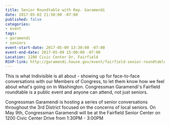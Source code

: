 ```yaml
---
title: Senior Roundtable with Rep. Garamendi
date: 2017-05-02 21:50:00 -07:00
published: false
categories:
- event
tags:
- garamendi
- seniors
event-start-date: 2017-05-09 13:30:00 -07:00
event-end-date: 2017-05-09 15:00:00 -07:00
Location: 1200 Civic Center Dr, Fairfield
RSVP-link: http://garamendi.house.gov/event/fairfield-senior-roundtable
---
```


This is what Indivisible is all about - showing up for face-to-face conversations with our Members of Congress, to let them know how we feel about what's going on in Washington. Congressman Garamendi's Fairfield roundtable is a public event and anyone can attend, not just seniors.

Congressman Garamendi is hosting a series of senior conversations throughout the 3rd District focused on the concerns of local seniors. On May 9th, Congressman Garamendi will be at the Fairfield Senior Center on 1200 Civic Center Drive from 1:30PM - 3:00PM